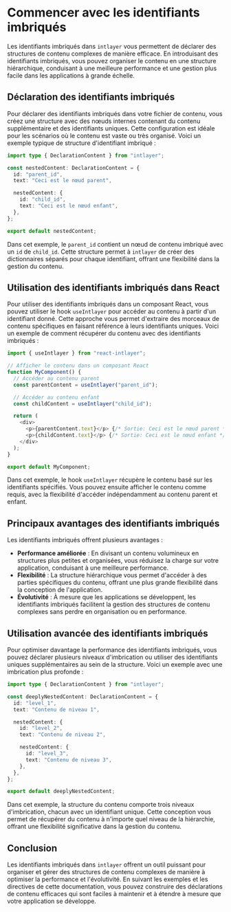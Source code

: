 # Commencer avec les identifiants imbriqués

Les identifiants imbriqués dans `intlayer` vous permettent de déclarer des structures de contenu complexes de manière efficace. En introduisant des identifiants imbriqués, vous pouvez organiser le contenu en une structure hiérarchique, conduisant à une meilleure performance et une gestion plus facile dans les applications à grande échelle.

## Déclaration des identifiants imbriqués

Pour déclarer des identifiants imbriqués dans votre fichier de contenu, vous créez une structure avec des nœuds internes contenant du contenu supplémentaire et des identifiants uniques. Cette configuration est idéale pour les scénarios où le contenu est vaste ou très organisé. Voici un exemple typique de structure d'identifiant imbriqué :

```typescript
import type { DeclarationContent } from "intlayer";

const nestedContent: DeclarationContent = {
  id: "parent_id",
  text: "Ceci est le nœud parent",

  nestedContent: {
    id: "child_id",
    text: "Ceci est le nœud enfant",
  },
};

export default nestedContent;
```

Dans cet exemple, le `parent_id` contient un nœud de contenu imbriqué avec un `id` de `child_id`. Cette structure permet à `intlayer` de créer des dictionnaires séparés pour chaque identifiant, offrant une flexibilité dans la gestion du contenu.

## Utilisation des identifiants imbriqués dans React

Pour utiliser des identifiants imbriqués dans un composant React, vous pouvez utiliser le hook `useIntlayer` pour accéder au contenu à partir d'un identifiant donné. Cette approche vous permet d'extraire des morceaux de contenu spécifiques en faisant référence à leurs identifiants uniques. Voici un exemple de comment récupérer du contenu avec des identifiants imbriqués :

```javascript
import { useIntlayer } from "react-intlayer";

// Afficher le contenu dans un composant React
function MyComponent() {
  // Accéder au contenu parent
  const parentContent = useIntlayer("parent_id");

  // Accéder au contenu enfant
  const childContent = useIntlayer("child_id");

  return (
    <div>
      <p>{parentContent.text}</p> {/* Sortie: Ceci est le nœud parent */}
      <p>{childContent.text}</p> {/* Sortie: Ceci est le nœud enfant */}
    </div>
  );
}

export default MyComponent;
```

Dans cet exemple, le hook `useIntlayer` récupère le contenu basé sur les identifiants spécifiés. Vous pouvez ensuite afficher le contenu comme requis, avec la flexibilité d'accéder indépendamment au contenu parent et enfant.

## Principaux avantages des identifiants imbriqués

Les identifiants imbriqués offrent plusieurs avantages :

- **Performance améliorée** : En divisant un contenu volumineux en structures plus petites et organisées, vous réduisez la charge sur votre application, conduisant à une meilleure performance.
- **Flexibilité** : La structure hiérarchique vous permet d'accéder à des parties spécifiques du contenu, offrant une plus grande flexibilité dans la conception de l'application.
- **Évolutivité** : À mesure que les applications se développent, les identifiants imbriqués facilitent la gestion des structures de contenu complexes sans perdre en organisation ou en performance.

## Utilisation avancée des identifiants imbriqués

Pour optimiser davantage la performance des identifiants imbriqués, vous pouvez déclarer plusieurs niveaux d'imbrication ou utiliser des identifiants uniques supplémentaires au sein de la structure. Voici un exemple avec une imbrication plus profonde :

```typescript
import type { DeclarationContent } from "intlayer";

const deeplyNestedContent: DeclarationContent = {
  id: "level_1",
  text: "Contenu de niveau 1",

  nestedContent: {
    id: "level_2",
    text: "Contenu de niveau 2",

    nestedContent: {
      id: "level_3",
      text: "Contenu de niveau 3",
    },
  },
};

export default deeplyNestedContent;
```

Dans cet exemple, la structure du contenu comporte trois niveaux d'imbrication, chacun avec un identifiant unique. Cette conception vous permet de récupérer du contenu à n'importe quel niveau de la hiérarchie, offrant une flexibilité significative dans la gestion du contenu.

## Conclusion

Les identifiants imbriqués dans `intlayer` offrent un outil puissant pour organiser et gérer des structures de contenu complexes de manière à optimiser la performance et l'évolutivité. En suivant les exemples et les directives de cette documentation, vous pouvez construire des déclarations de contenu efficaces qui sont faciles à maintenir et à étendre à mesure que votre application se développe.
